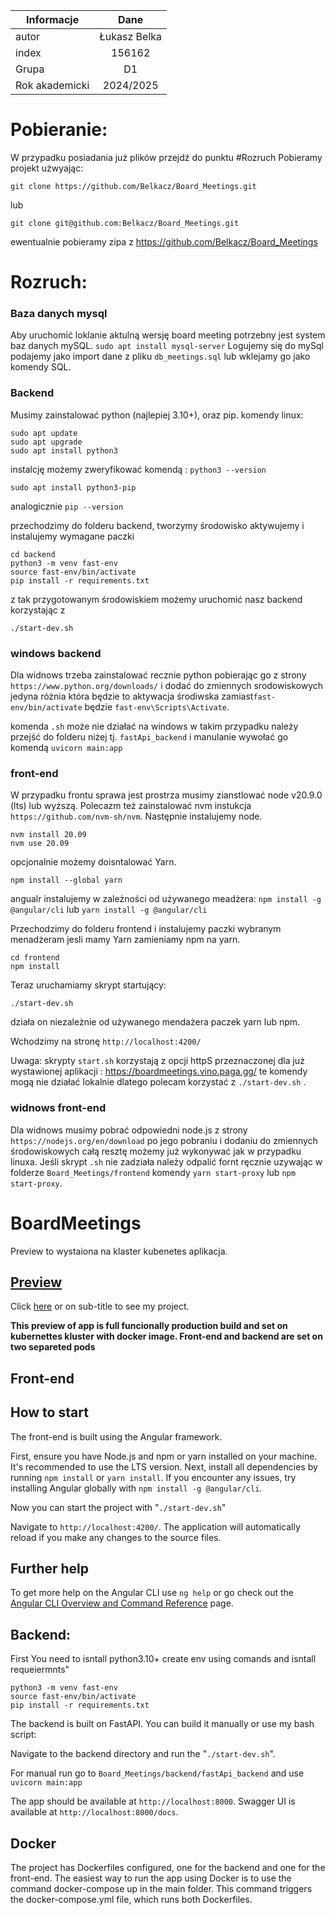 | Informacje  | Dane |
| ------------- |:-------------:|
| autor      | Łukasz Belka     |
| index     | 156162    |
| Grupa      | D1     |
| Rok akademicki      | 2024/2025     |

# Pobieranie:
W przypadku posiadania już plików przejdź do punktu #Rozruch
Pobieramy projekt użwyając:
```
git clone https://github.com/Belkacz/Board_Meetings.git
```
lub 
```
git clone git@github.com:Belkacz/Board_Meetings.git
```
ewentualnie pobieramy zipa z https://github.com/Belkacz/Board_Meetings

# Rozruch:
### Baza danych mysql
Aby uruchomić loklanie aktulną wersję board meeting potrzebny jest system baz danych mySQL.
`sudo apt install mysql-server`
Logujemy się do mySql podajemy jako import dane z pliku `db_meetings.sql` lub wklejamy go jako komendy SQL. 

### Backend
Musimy zainstalować python (najlepiej 3.10+), oraz pip.
komendy linux:
```
sudo apt update
sudo apt upgrade
sudo apt install python3
```
instalcję możemy zweryfikować komendą : `python3 --version`
```
sudo apt install python3-pip
```
analogicznie `pip --version`

przechodzimy do folderu backend, tworzymy środowisko aktywujemy i instalujemy wymagane paczki
```
cd backend
python3 -m venv fast-env
source fast-env/bin/activate
pip install -r requirements.txt
```
z tak przygotowanym środowiskiem możemy uruchomić nasz backend korzystając z 
```
./start-dev.sh
```

### windows backend
Dla widnows trzeba zainstalować recznie python pobierając go z strony `https://www.python.org/downloads/` i dodać do zmiennych srodowiskowych jedyna różnia która będzie to aktywacja środiwska zamiast`fast-env/bin/activate` będzie `fast-env\Scripts\Activate`.

komenda `.sh` może nie działać na windows w takim przypadku należy przejść do folderu niżej tj. `fastApi_backend` i manulanie wywołać go komendą `uvicorn main:app`

### front-end
W przypadku frontu sprawa jest prostrza musimy zianstlować node v20.9.0 (lts) lub wyższą. Polecazm też zainstalować nvm instukcja `https://github.com/nvm-sh/nvm`. Następnie instalujemy node.
```
nvm install 20.09
nvm use 20.09
```
opcjonalnie możemy doisntalować Yarn.
```
npm install --global yarn
```
angualr instalujemy w zależności od używanego meadżera:
`npm install -g @angular/cli` lub  `yarn install -g @angular/cli`

Przechodzimy do folderu frontend i instalujemy paczki wybranym menadżeram jesli mamy Yarn zamieniamy npm na yarn.
```
cd frontend
npm install
```
Teraz uruchamiamy skrypt startujący:
```
./start-dev.sh
```
działa on niezależnie od używanego mendażera paczek yarn lub npm.

Wchodzimy na stronę `http://localhost:4200/`

Uwaga: skrypty `start.sh` korzystają z opcji httpS przeznaczonej dla już wystawionej aplikacji : https://boardmeetings.vino.paga.gg/ te komendy mogą nie działać lokalnie dlatego polecam korzystać z `./start-dev.sh` .

### widnows front-end
Dla widnows musimy pobrać odpowiedni node.js z strony `https://nodejs.org/en/download`
po jego pobraniu i dodaniu do zmiennych środowiskowych całą resztę możemy już wykonywać jak w przypadku linuxa.
Jeśli skrypt `.sh` nie zadziała należy odpalić fornt ręcznie uzywając w folderze `Board_Meetings/frontend` komendy `yarn start-proxy` lub `npm start-proxy`.


# BoardMeetings

Preview to wystaiona na klaster kubenetes aplikacja.

## [Preview](https://boardmeetings.vino.paga.gg/)

Click [here](https://boardmeetings.vino.paga.gg/) or on sub-title to see my project.

**This preview of app is full funcionally production build and set on kubernettes kluster with docker image. Front-end and backend are set on two separeted pods**

## Front-end

## How to start

The front-end is built using the Angular framework.

First, ensure you have Node.js and npm or yarn installed on your machine. It's recommended to use the LTS version. Next, install all dependencies by running `npm install` or `yarn install`. If you encounter any issues, try installing Angular globally with `npm install -g @angular/cli`.

Now you can start the project with "`./start-dev.sh`"

Navigate to `http://localhost:4200/`. The application will automatically reload if you make any changes to the source files.


## Further help

To get more help on the Angular CLI use `ng help` or go check out the [Angular CLI Overview and Command Reference](https://angular.io/cli) page.

## Backend:

First You need to isntall python3.10+ create env using comands and isntall requeiermnts"
```
python3 -m venv fast-env
source fast-env/bin/activate
pip install -r requirements.txt
```

The backend is built on FastAPI. You can build it manually or use my bash script:

Navigate to the backend directory and run the "`./start-dev.sh`".

For manual run go to `Board_Meetings/backend/fastApi_backend` and use `uvicorn main:app`

The app should be available at `http://localhost:8000`. Swagger UI is available at `http://localhost:8000/docs`.

## Docker

The project has Dockerfiles configured, one for the backend and one for the front-end. The easiest way to run the app using Docker is to use the command docker-compose up in the main folder. This command triggers the docker-compose.yml file, which runs both Dockerfiles.
